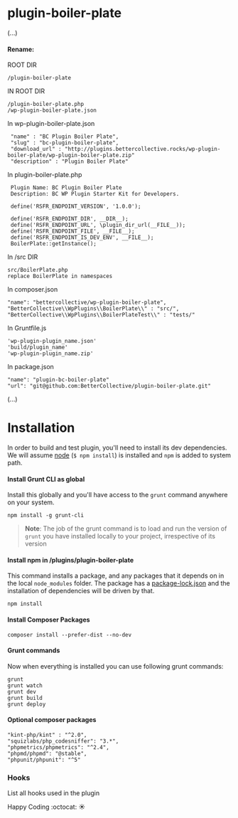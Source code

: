 # plugin-boiler-plate

(...)

#### Rename:    
ROOT DIR  
```shell
/plugin-boiler-plate
```  

IN ROOT DIR  
```shell
/plugin-boiler-plate.php   
/wp-plugin-boiler-plate.json
```        

In wp-plugin-boiler-plate.json  
```shell
 "name" : "BC Plugin Boiler Plate",  
 "slug" : "bc-plugin-boiler-plate",  
 "download_url" : "http://plugins.bettercollective.rocks/wp-plugin-boiler-plate/wp-plugin-boiler-plate.zip"  
 "description" : "Plugin Boiler Plate"
```  


In plugin-boiler-plate.php  
```shell
 Plugin Name: BC Plugin Boiler Plate  
 Description: BC WP Plugin Starter Kit for Developers.  
 
 define('RSFR_ENDPOINT_VERSION', '1.0.0');  
 
 define('RSFR_ENDPOINT_DIR', __DIR__);
 define('RSFR_ENDPOINT_URL', \plugin_dir_url(__FILE__));  
 define('RSFR_ENDPOINT_FILE', __FILE__);  
 define('RSFR_ENDPOINT_IS_DEV_ENV', __FILE__);  
 BoilerPlate::getInstance();
```  
    

In /src DIR  
```shell
src/BoilerPlate.php  
replace BoilerPlate in namespaces
```  
  

In composer.json  
```shell
"name": "bettercollective/wp-plugin-boiler-plate", 
"BetterCollective\\WpPlugins\\BoilerPlate\\" : "src/",  
"BetterCollective\\WpPlugins\\BoilerPlateTest\\" : "tests/"
```  

In Gruntfile.js  
```shell
'wp-plugin-plugin_name.json'  
'build/plugin_name'
'wp-plugin-plugin_name.zip'
```  

In package.json  
```shell
"name": "plugin-bc-boiler-plate"  
"url": "git@github.com:BetterCollective/plugin-boiler-plate.git"
```  


(...)

# Installation
In order to build and test plugin, you'll need to install its dev dependencies. We will assume [node]( https://nodejs.org/ ) (`$ npm install`) is installed and `npm` is added to system path.

#### Install Grunt CLI as global
Install this globally and you'll have access to the `grunt` command anywhere on your system.
```shell
npm install -g grunt-cli
```
>**Note**: The job of the grunt command is to load and run the version of `grunt` you have installed locally to your project, irrespective of its version

#### Install npm in /plugins/plugin-boiler-plate
This command installs a package, and any packages that it depends on in the local `node_modules` folder. The package has a [package-lock.json](https://docs.npmjs.com/files/package-lock.json) and the installation of dependencies will be driven by that.
```shell
npm install
```

#### Install Composer Packages
```shell 
composer install --prefer-dist --no-dev
```

#### Grunt commands
Now when everything is installed you can use following grunt commands:
```shell 
grunt
grunt watch
grunt dev
grunt build
grunt deploy
```

#### Optional composer packages
    "kint-php/kint" : "^2.0",
    "squizlabs/php_codesniffer": "3.*",
    "phpmetrics/phpmetrics": "^2.4",
    "phpmd/phpmd": "@stable",
    "phpunit/phpunit": "^5"

### Hooks
List all hooks used in the plugin

Happy Coding :octocat: :sunny:
